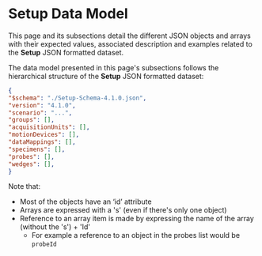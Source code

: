 # **Setup** Data Model

This page and its subsections detail the different JSON objects and arrays with their expected values, associated description and examples related to the **Setup** JSON formatted dataset. 

The data model presented in this page's subsections follows the hierarchical structure of the **Setup** JSON formatted dataset:

``` json
{
"$schema": "./Setup-Schema-4.1.0.json",
"version": "4.1.0",
"scenario": "...",
"groups": [],
"acquisitionUnits": [],
"motionDevices": [],
"dataMappings": [],
"specimens": [],
"probes": [],
"wedges": [],
}
```


Note that: 

- Most of the objects have an ‘id’ attribute
- Arrays are expressed with a 's' (even if there's only one object)
- Reference to an array item is made by expressing the name of the array (without the 's') + 'Id' 
  - For example a reference to an object in the probes list would be `probeId`